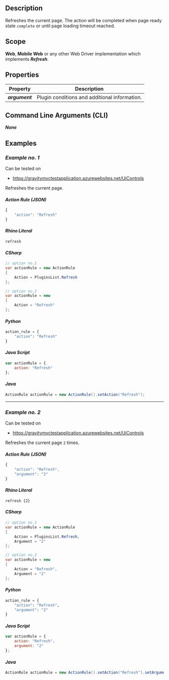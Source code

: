 ## Description
Refreshes the current page. The action will be completed when page ready state ```complete``` or until page loading timeout reached.

## Scope
**Web**, **Mobile Web** or any other Web Driver implementation which implements _**Refresh**_.

## Properties
| Property             | Description                                           |
|----------------------|-------------------------------------------------------|
| _**argument**_       | Plugin conditions and additional information.         |

## Command Line Arguments (CLI)
_**None**_

## Examples
### _Example no. 1_
Can be tested on
* https://gravitymvctestapplication.azurewebsites.net/UiControls

Refreshes the current page.

#### _Action Rule (JSON)_
```js
{
    "action": "Refresh"
}
```

#### _Rhino Literal_
```
refresh
```

#### _CSharp_
```csharp
// option no.1
var actionRule = new ActionRule
{
    Action = PluginsList.Refresh
};

// option no.2
var actionRule = new
{
    Action = "Refresh"
};
```

#### _Python_
```python
action_rule = {
    "action": "Refresh"
}
```

#### _Java Script_
```js
var actionRule = {
    action: "Refresh"
};
```

#### _Java_
```java
ActionRule actionRule = new ActionRule().setAction("Refresh");
```

***

### _Example no. 2_
Can be tested on
* https://gravitymvctestapplication.azurewebsites.net/UiControls

Refreshes the current page ```2``` times.

#### _Action Rule (JSON)_
```js
{
    "action": "Refresh",
    "argument": "2"
}
```

#### _Rhino Literal_
```
refresh {2}
```

#### _CSharp_
```csharp
// option no.1
var actionRule = new ActionRule
{
    Action = PluginsList.Refresh,
    Argument = "2"
};

// option no.2
var actionRule = new
{
    Action = "Refresh",
    Argument = "2"
};
```

#### _Python_
```python
action_rule = {
    "action": "Refresh",
    "argument": "2" 
}
```

#### _Java Script_
```js
var actionRule = {
    action: "Refresh",
    argument: "2"
};
```

#### _Java_
```java
ActionRule actionRule = new ActionRule().setAction("Refresh").setArgument("2");